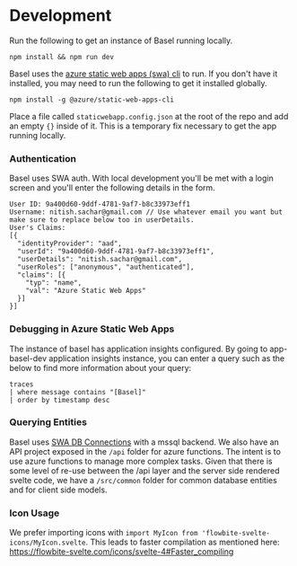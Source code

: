 # Development

Run the following to get an instance of Basel running locally.

```
npm install && npm run dev
```

Basel uses the [azure static web apps (swa) cli](https://azure.github.io/static-web-apps-cli/) to run. If you don't have it installed, you may need to run the following to get it installed globally.

`npm install -g @azure/static-web-apps-cli`

Place a file called `staticwebapp.config.json` at the root of the repo and add an empty `{}` inside of it. This is a temporary fix necessary to get the app running locally.

### Authentication

Basel uses SWA auth. With local development you'll be met with a login screen and you'll enter the following details in the form.

```
User ID: 9a400d60-9ddf-4781-9af7-b8c33973eff1
Username: nitish.sachar@gmail.com // Use whatever email you want but make sure to replace below too in userDetails.
User's Claims:
[{
  "identityProvider": "aad",
  "userId": "9a400d60-9ddf-4781-9af7-b8c33973eff1",
  "userDetails": "nitish.sachar@gmail.com",
  "userRoles": ["anonymous", "authenticated"],
  "claims": [{
    "typ": "name",
    "val": "Azure Static Web Apps"
  }]
}]
```

### Debugging in Azure Static Web Apps

The instance of basel has application insights configured. By going to app-basel-dev application insights instance, you can enter a query such as the below to find more information about your query:

```
traces
| where message contains "[Basel]"
| order by timestamp desc
```

### Querying Entities

Basel uses [SWA DB Connections](https://learn.microsoft.com/en-us/azure/static-web-apps/database-overview) with a mssql backend. We also have an API project exposed in the `/api` folder for azure functions. The intent is to use azure functions to manage more complex tasks. Given that there is some level of re-use between the /api layer and the server side rendered svelte code, we have a `/src/common` folder for common database entities and for client side models.

### Icon Usage

We prefer importing icons with `import MyIcon from 'flowbite-svelte-icons/MyIcon.svelte`. This leads to faster compilation as mentioned here: https://flowbite-svelte.com/icons/svelte-4#Faster_compiling
